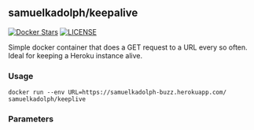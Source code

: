 ## samuelkadolph/keepalive

[![Docker Stars](https://img.shields.io/docker/stars/_/ubuntu.svg)](https://hub.docker.com/r/samuelkadolph/keepalive/) [![LICENSE](https://img.shields.io/github/license/samuelkadolph/docker-keepalive.svg)](LICENSE)

Simple docker container that does a GET request to a URL every so often. Ideal for keeping a Heroku instance alive.

### Usage

```
docker run --env URL=https://samuelkadolph-buzz.herokuapp.com/ samuelkadolph/keeplive
```

### Parameters
